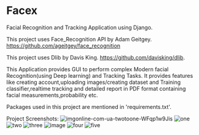 # Facex
Facial Recognition and Tracking Application using Django.

This project uses Face_Recognition API by Adam Geitgey.
https://github.com/ageitgey/face_recognition

This project uses Dlib by Davis King.
https://github.com/davisking/dlib.

This Application provides GUI to perform complex Modern facial Recognition(using Deep learning) and Tracking Tasks. 
It provides features like creating account,uploading images/creating dataset and Training classifier,realtime tracking and detailed report in PDF format containing facial measurements,probability etc.

Packages used in this project are mentioned in 'requirements.txt'.




Project Screenshots:
![imgonline-com-ua-twotoone-WFqp1w9Jis](https://user-images.githubusercontent.com/21042676/56087607-2d4d8c00-5e8c-11e9-9990-86605b6d24ae.jpg)
![one](https://user-images.githubusercontent.com/21042676/56073116-f65c7500-5dbc-11e9-853a-a5e59156888f.jpg)
![two](https://user-images.githubusercontent.com/21042676/56073123-0411fa80-5dbd-11e9-8d4d-6a08f7007a79.jpg)
![three](https://user-images.githubusercontent.com/21042676/56073125-08d6ae80-5dbd-11e9-9be0-764cf3fff7cf.jpg)
![image](https://user-images.githubusercontent.com/21042676/56073288-e776c200-5dbe-11e9-8d07-7bcb2cf5fa90.png)
![four](https://user-images.githubusercontent.com/21042676/56073128-0d02cc00-5dbd-11e9-9d6b-0b9abb7c0ada.jpg)
![five](https://user-images.githubusercontent.com/21042676/56073129-112ee980-5dbd-11e9-9eef-a93ec85f2941.jpg)

